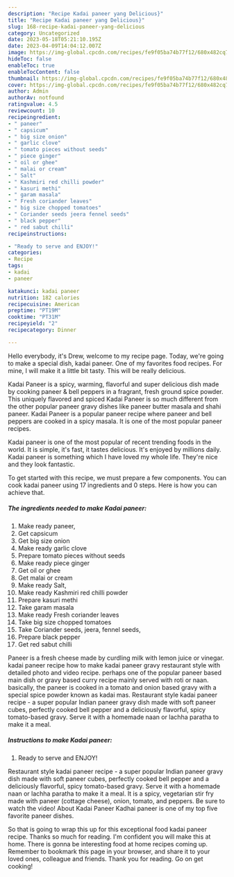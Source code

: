 ```yaml
---
description: "Recipe Kadai paneer yang Delicious}"
title: "Recipe Kadai paneer yang Delicious}"
slug: 168-recipe-kadai-paneer-yang-delicious
category: Uncategorized
date: 2023-05-18T05:21:10.195Z
date: 2023-04-09T14:04:12.007Z
image: https://img-global.cpcdn.com/recipes/fe9f05ba74b77f12/680x482cq70/kadai-paneer-recipe-main-photo.jpg
hideToc: false
enableToc: true
enableTocContent: false
thumbnail: https://img-global.cpcdn.com/recipes/fe9f05ba74b77f12/680x482cq70/kadai-paneer-recipe-main-photo.jpg
cover: https://img-global.cpcdn.com/recipes/fe9f05ba74b77f12/680x482cq70/kadai-paneer-recipe-main-photo.jpg
author: Admin
authorAv: notfound
ratingvalue: 4.5
reviewcount: 10
recipeingredient:
- " paneer"
- " capsicum"
- " big size onion"
- " garlic clove"
- " tomato pieces without seeds"
- " piece ginger"
- " oil or ghee"
- " malai or cream"
- " Salt"
- " Kashmiri red chilli powder"
- " kasuri methi"
- " garam masala"
- " Fresh coriander leaves"
- " big size chopped tomatoes"
- " Coriander seeds jeera fennel seeds"
- " black pepper"
- " red sabut chilli"
recipeinstructions:

- "Ready to serve and ENJOY!"
categories:
- Recipe
tags:
- kadai
- paneer

katakunci: kadai paneer 
nutrition: 182 calories
recipecuisine: American
preptime: "PT19M"
cooktime: "PT31M"
recipeyield: "2"
recipecategory: Dinner

---
```



Hello everybody, it's Drew, welcome to my recipe page. Today, we're going to make a special dish, kadai paneer. One of my favorites food recipes. For mine, I will make it a little bit tasty. This will be really delicious.

Kadai Paneer is a spicy, warming, flavorful and super delicious dish made by cooking paneer &amp; bell peppers in a fragrant, fresh ground spice powder. This uniquely flavored and spiced Kadai Paneer is so much different from the other popular paneer gravy dishes like paneer butter masala and shahi paneer. Kadai Paneer is a popular paneer recipe where paneer and bell peppers are cooked in a spicy masala. It is one of the most popular paneer recipes.

Kadai paneer is one of the most popular of recent trending foods in the world. It is simple, it's fast, it tastes delicious. It's enjoyed by millions daily. Kadai paneer is something which I have loved my whole life. They're nice and they look fantastic.


To get started with this recipe, we must prepare a few components. You can cook kadai paneer using 17 ingredients and 0 steps. Here is how you can achieve that.

<!--inarticleads1-->

##### The ingredients needed to make Kadai paneer:

1. Make ready  paneer,
1. Get  capsicum
1. Get  big size onion
1. Make ready  garlic clove
1. Prepare  tomato pieces without seeds
1. Make ready  piece ginger
1. Get  oil or ghee
1. Get  malai or cream
1. Make ready  Salt,
1. Make ready  Kashmiri red chilli powder
1. Prepare  kasuri methi
1. Take  garam masala
1. Make ready  Fresh coriander leaves
1. Take  big size chopped tomatoes
1. Take  Coriander seeds, jeera, fennel seeds,
1. Prepare  black pepper
1. Get  red sabut chilli


Paneer is a fresh cheese made by curdling milk with lemon juice or vinegar. kadai paneer recipe how to make kadai paneer gravy restaurant style with detailed photo and video recipe. perhaps one of the popular paneer based main dish or gravy based curry recipe mainly served with roti or naan. basically, the paneer is cooked in a tomato and onion based gravy with a special spice powder known as kadai mas. Restaurant style kadai paneer recipe - a super popular Indian paneer gravy dish made with soft paneer cubes, perfectly cooked bell pepper and a deliciously flavorful, spicy tomato-based gravy. Serve it with a homemade naan or lachha paratha to make it a meal. 

<!--inarticleads2-->

##### Instructions to make Kadai paneer:


1. Ready to serve and ENJOY!

Restaurant style kadai paneer recipe - a super popular Indian paneer gravy dish made with soft paneer cubes, perfectly cooked bell pepper and a deliciously flavorful, spicy tomato-based gravy. Serve it with a homemade naan or lachha paratha to make it a meal. It is a spicy, vegetarian stir fry made with paneer (cottage cheese), onion, tomato, and peppers. Be sure to watch the video! About Kadai Paneer Kadhai paneer is one of my top five favorite paneer dishes. 

So that is going to wrap this up for this exceptional food kadai paneer recipe. Thanks so much for reading. I'm confident you will make this at home. There is gonna be interesting food at home recipes coming up. Remember to bookmark this page in your browser, and share it to your loved ones, colleague and friends. Thank you for reading. Go on get cooking!
